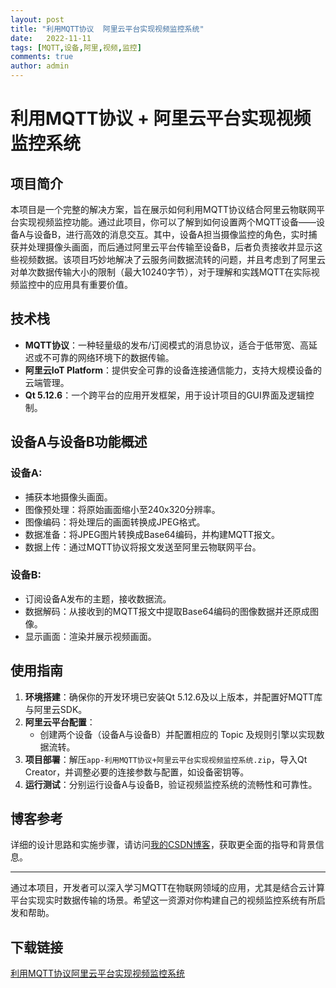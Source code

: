 ```yaml
---
layout: post
title: "利用MQTT协议  阿里云平台实现视频监控系统"
date:   2022-11-11
tags: [MQTT,设备,阿里,视频,监控]
comments: true
author: admin
---
```

# 利用MQTT协议 + 阿里云平台实现视频监控系统

## 项目简介

本项目是一个完整的解决方案，旨在展示如何利用MQTT协议结合阿里云物联网平台实现视频监控功能。通过此项目，你可以了解到如何设置两个MQTT设备——设备A与设备B，进行高效的消息交互。其中，设备A担当摄像监控的角色，实时捕获并处理摄像头画面，而后通过阿里云平台传输至设备B，后者负责接收并显示这些视频数据。该项目巧妙地解决了云服务间数据流转的问题，并且考虑到了阿里云对单次数据传输大小的限制（最大10240字节），对于理解和实践MQTT在实际视频监控中的应用具有重要价值。

## 技术栈

- **MQTT协议**：一种轻量级的发布/订阅模式的消息协议，适合于低带宽、高延迟或不可靠的网络环境下的数据传输。
- **阿里云IoT Platform**：提供安全可靠的设备连接通信能力，支持大规模设备的云端管理。
- **Qt 5.12.6**：一个跨平台的应用开发框架，用于设计项目的GUI界面及逻辑控制。

## 设备A与设备B功能概述

### 设备A:
- 捕获本地摄像头画面。
- 图像预处理：将原始画面缩小至240x320分辨率。
- 图像编码：将处理后的画面转换成JPEG格式。
- 数据准备：将JPEG图片转换成Base64编码，并构建MQTT报文。
- 数据上传：通过MQTT协议将报文发送至阿里云物联网平台。

### 设备B:
- 订阅设备A发布的主题，接收数据流。
- 数据解码：从接收到的MQTT报文中提取Base64编码的图像数据并还原成图像。
- 显示画面：渲染并展示视频画面。

## 使用指南

1. **环境搭建**：确保你的开发环境已安装Qt 5.12.6及以上版本，并配置好MQTT库与阿里云SDK。
2. **阿里云平台配置**：
   - 创建两个设备（设备A与设备B）并配置相应的 Topic 及规则引擎以实现数据流转。
3. **项目部署**：解压`app-利用MQTT协议+阿里云平台实现视频监控系统.zip`，导入Qt Creator，并调整必要的连接参数与配置，如设备密钥等。
4. **运行测试**：分别运行设备A与设备B，验证视频监控系统的流畅性和可靠性。

## 博客参考

详细的设计思路和实施步骤，请访问[我的CSDN博客](https://blog.csdn.net/xiaolong1126626497/article/details/129394219)，获取更全面的指导和背景信息。

---

通过本项目，开发者可以深入学习MQTT在物联网领域的应用，尤其是结合云计算平台实现实时数据传输的场景。希望这一资源对你构建自己的视频监控系统有所启发和帮助。

## 下载链接

[利用MQTT协议阿里云平台实现视频监控系统](https://pan.quark.cn/s/4c4d67a29adb)